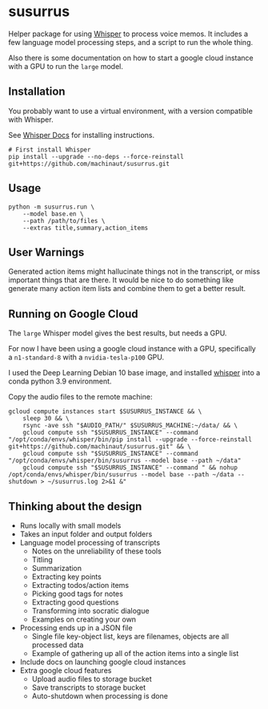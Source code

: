 # susurrus

Helper package for using [Whisper](https://openai.com/blog/whisper) to process voice memos.
It includes a few language model processing steps, and a script to run the whole thing.

Also there is some documentation on how to start a google cloud instance with a GPU to run the `large` model.

## Installation

You probably want to use a virtual environment, with a version compatible with Whisper.

See [Whisper Docs](https://github.com/openai/whisper#setup) for installing instructions.

```
# First install Whisper
pip install --upgrade --no-deps --force-reinstall git+https://github.com/machinaut/susurrus.git
```

## Usage

```
python -m susurrus.run \
    --model base.en \
    --path /path/to/files \
    --extras title,summary,action_items
```

## User Warnings

Generated action items might hallucinate things not in the transcript, or miss important things that are there.
It would be nice to do something like generate many action item lists and combine them to get a better result.

## Running on Google Cloud

The `large` Whisper model gives the best results, but needs a GPU.

For now I have been using a google cloud instance with a GPU, specifically a `n1-standard-8` with a `nvidia-tesla-p100` GPU.

I used the Deep Learning Debian 10 base image, and installed [whisper](https://github.com/openai/whisper#setup) into a conda python 3.9 environment.

Copy the audio files to the remote machine:
```
gcloud compute instances start $SUSURRUS_INSTANCE && \
    sleep 30 && \
    rsync -ave ssh "$AUDIO_PATH/" $SUSURRUS_MACHINE:~/data/ && \
    gcloud compute ssh "$SUSURRUS_INSTANCE" --command "/opt/conda/envs/whisper/bin/pip install --upgrade --force-reinstall git+https://github.com/machinaut/susurrus.git" && \
    gcloud compute ssh "$SUSURRUS_INSTANCE" --command "/opt/conda/envs/whisper/bin/susurrus --model base --path ~/data"
    gcloud compute ssh "$SUSURRUS_INSTANCE" --command " && nohup /opt/conda/envs/whisper/bin/susurrus --model base --path ~/data --shutdown > ~/susurrus.log 2>&1 &"
```

## Thinking about the design

* Runs locally with small models
* Takes an input folder and output folders
* Language model processing of transcripts
  * Notes on the unreliability of these tools
  * Titling
  * Summarization
  * Extracting key points
  * Extracting todos/action items
  * Picking good tags for notes
  * Extracting good questions
  * Transforming into socratic dialogue
  * Examples on creating your own
* Processing ends up in a JSON file
  * Single file key-object list, keys are filenames, objects are all processed data
  * Example of gathering up all of the action items into a single list
* Include docs on launching google cloud instances
* Extra google cloud features
  * Upload audio files to storage bucket
  * Save transcripts to storage bucket
  * Auto-shutdown when processing is done
